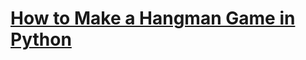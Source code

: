 # [How to Make a Hangman Game in Python](https://www.thepythoncode.com/article/make-a-hangman-game-in-python)